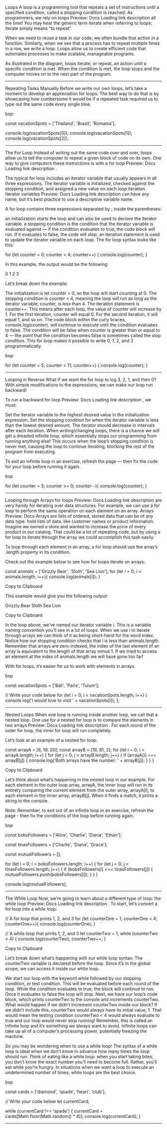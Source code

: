 Loops
A loop is a programming tool that repeats a set of instructions until a specified condition, called a stopping condition is reached. As programmers, we rely on 
loops
Preview: Docs Loading link description
 all the time! You may hear the generic term iterate when referring to loops; iterate simply means “to repeat”.

When we need to reuse a task in our code, we often bundle that action in a function. Similarly, when we see that a process has to repeat multiple times in a row, we write a loop. Loops allow us to create efficient code that automates processes to make scalable, manageable programs.

As illustrated in the diagram, loops iterate, or repeat, an action until a specific condition is met. When the condition is met, the loop stops and the computer moves on to the next part of the program.

-------------------------------------------------------------------------

Repeating Tasks Manually
Before we write our own 
loops, let’s take a moment to develop an appreciation for loops. The best way to do that is by showcasing how cumbersome it would be if a repeated task required us to type out the same code every single time.

bsp:

const vacationSpots = ['Thailand', 'Brazil', 'Romania'];

console.log(vacationSpots[0]);
console.log(vacationSpots[1]);
console.log(vacationSpots[2]);


------------------------------------------------------------------

The For Loop
Instead of writing out the same code over and over, loops allow us to tell the computer to repeat a given block of code on its own. One way to give computers these instructions is with a 
for loop
Preview: Docs Loading link description
.

The typical for loop includes an iterator variable that usually appears in all three expressions. The iterator variable is initialized, checked against the stopping condition, and assigned a new value on each loop iteration. Iterator 
variables
Preview: Docs Loading link description
 can have any name, but it’s best practice to use a descriptive variable name.

A for loop contains three expressions separated by ; inside the parentheses:

an initialization starts the loop and can also be used to declare the iterator variable.
a stopping condition is the condition that the iterator variable is evaluated against — if the condition evaluates to true, the code block will run. If it evaluates to false, the code will stop.
an iteration statement is used to update the iterator variable on each loop.
The for loop syntax looks like this:

for (let counter = 0; counter < 4; counter++) {
  console.log(counter);
}


In this example, the output would be the following:

0
1
2
3


Let’s break down the example:

The initialization is let counter = 0, so the loop will start counting at 0.
The stopping condition is counter < 4, meaning the loop will run as long as the iterator variable, counter, is less than 4.
The iteration statement is counter++. This means after each loop, the value of counter will increase by 1. For the first iteration, counter will equal 0. For the second iteration, it will equal 1, and so on.
The code block within the curly braces, console.log(counter), will continue to execute until the condition evaluates to false. The condition will be false when counter is greater than or equal to 4 — the point that the condition becomes false is sometimes called the stop condition.
This for loop makes it possible to write 0, 1, 2, and 3 programmatically.

bsp:

for (let counter = 5; counter < 11; counter++) {
  console.log(counter);
}

---------------------------------------------------------------------------

Looping in Reverse
What if we want the for loop to log 3, 2, 1, and then 0? With simple modifications to the expressions, we can make our loop run backward!

To run a 
backward for loop
Preview: Docs Loading link description
, we must:

Set the iterator variable to the highest desired value in the initialization expression.
Set the stopping condition for when the iterator variable is less than the lowest desired amount.
The iterator should decrease in intervals after each iteration.
When writing/changing loops, there is a chance we will get a dreaded infinite loop, which essentially stops our programming from running anything else! This occurs when the loop’s stopping condition is never met, causing the loop to continue iterating, blocking the rest of the program from executing.

To exit an infinite loop in an exercise, refresh the page — then fix the code for your loop before running it again.

bsp

for (let counter = 3; counter >= 0; counter--){
  console.log(counter);
}

----------------------------------------------------------------

Looping through Arrays
for 
loops
Preview: Docs Loading link description
 are very handy for iterating over data structures. For example, we can use a for loop to perform the same operation on each element on an array. 
Arrays
Preview: Docs Arrays are lists of ordered, stored data that can be of any data type.
 hold lists of data, like customer names or product information. Imagine we owned a store and wanted to increase the price of every product in our catalog. That could be a lot of repeating code, but by using a for loop to iterate through the array we could accomplish this task easily.

To loop through each element in an array, a for loop should use the array’s .length property in its condition.

Check out the example below to see how for loops iterate on arrays:

const animals = ['Grizzly Bear', 'Sloth', 'Sea Lion'];
for (let i = 0; i < animals.length; i++){
  console.log(animals[i]);
}

Copy to Clipboard

This example would give you the following output:

Grizzly Bear
Sloth
Sea Lion

Copy to Clipboard

In the loop above, we’ve named our iterator variable i. This is a variable naming convention you’ll see in a lot of loops. When we use i to iterate through arrays we can think of it as being short-hand for the word index. Notice how our stopping condition checks that i is less than animals.length. Remember that arrays are zero-indexed, the index of the last element of an array is equivalent to the length of that array minus 1. If we tried to access an element at the index of animals.length we will have gone too far!

With for loops, it’s easier for us to work with elements in arrays.

bsp

const vacationSpots = ['Bali', 'Paris', 'Tulum'];

// Write your code below
for (let i = 0; i < vacationSpots.length; i++) {
  console.log('I would love to visit ' + vacationSpots[i]);
};

----------------------------------------------------------------------------------

Nested Loops
When one loop is running inside another loop, we call that a nested loop. One use for a nested for loop is to compare the elements in two 
arrays
Preview: Docs Loading link description
. For each round of the outer for loop, the inner for loop will run completely.

Let’s look at an example of a nested for loop:

const arrayA = [6, 19, 20];
const arrayB = [19, 81, 2];
for (let i = 0; i < arrayA.length; i++) {
  for (let j = 0; j < arrayB.length; j++) {
    if (arrayA[i] === arrayB[j]) {
      console.log('Both arrays have the number: ' + arrayB[j]);
    }
  }
}

Copy to Clipboard

Let’s think about what’s happening in the nested loop in our example. For each element in the outer loop array, arrayA, the inner loop will run in its entirety comparing the current element from the outer array, arrayA[i], to each element in the inner array, arrayB[j]. When it finds a match, it prints a string to the console.

Note: Remember, to exit out of an infinite loop in an exercise, refresh the page - then fix the conditions of the loop before running again.

bsp

const bobsFollowers = ['Alice', 'Charlie', 'Diana', 'Ethan'];

const tinasFollowers = ['Charlie', 'Diana', 'Grace'];

const mutualFollowers = [];

for (let i = 0; i < bobsFollowers.length; i++) {
  for (let j = 0; j < tinasFollowers.length; j++) {
    if (bobsFollowers[i] === tinasFollowers[j]) {
      mutualFollowers.push(bobsFollowers[i]);
    }
  }
}

console.log(mutualFollowers);

-----------------------------------------------------------------------------------------

The While Loop
Now, we’re going to learn about a different type of loop: the 
while loop
Preview: Docs Loading link description
. To start, let’s convert a for loop into a while loop:

// A for loop that prints 1, 2, and 3
for (let counterOne = 1; counterOne < 4; counterOne++){
  console.log(counterOne);
}

// A while loop that prints 1, 2, and 3
let counterTwo = 1;
while (counterTwo < 4) {
  console.log(counterTwo);
  counterTwo++;
}

Copy to Clipboard

Let’s break down what’s happening with our while loop syntax: The counterTwo variable is declared before the loop. Since it’s in the global scope, we can access it inside our while loop.

We start our loop with the keyword while followed by our stopping condition, or test condition. This will be evaluated before each round of the loop. While the condition evaluates to true, the block will continue to run. Once it evaluates to false the loop will stop.
Next, we have our loop’s code block, which prints counterTwo to the console and increments counterTwo.
What would happen if we didn’t increment counterTwo inside our block? If we didn’t include this, counterTwo would always have its initial value, 1. That would mean the testing condition counterTwo < 4 would always evaluate to true and our loop would never stop running! Remember, this is called an infinite loop and it’s something we always want to avoid. Infinite loops can take up all of a computer’s processing power, potentially freezing the machine.

So you may be wondering when to use a while loop! The syntax of a while loop is ideal when we don’t know in advance how many times the loop should run. Think of eating like a while loop: when you start taking bites, you don’t know the exact number you’ll need to become full. Rather, you’ll eat while you’re hungry. In situations when we want a loop to execute an undetermined number of times, while loops are the best choice.

bsp

const cards = ['diamond', 'spade', 'heart', 'club'];

// Write your code below
let currentCard;

while (currentCard !== 'spade') {
  currentCard = cards[Math.floor(Math.random() * 4)];
  console.log(currentCard);
}


----------------------------------------------------------------------------------

